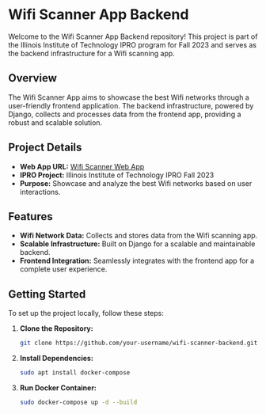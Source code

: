# Wifi Scanner App Backend

Welcome to the Wifi Scanner App Backend repository! This project is part of the Illinois Institute of Technology IPRO program for Fall 2023 and serves as the backend infrastructure for a Wifi scanning app.

## Overview

The Wifi Scanner App aims to showcase the best Wifi networks through a user-friendly frontend application. The backend infrastructure, powered by Django, collects and processes data from the frontend app, providing a robust and scalable solution.

## Project Details

- **Web App URL:** [Wifi Scanner Web App](http://ec2-3-140-116-49.us-east-2.compute.amazonaws.com:8000)
- **IPRO Project:** Illinois Institute of Technology IPRO Fall 2023
- **Purpose:** Showcase and analyze the best Wifi networks based on user interactions.

## Features

- **Wifi Network Data:** Collects and stores data from the Wifi scanning app.
- **Scalable Infrastructure:** Built on Django for a scalable and maintainable backend.
- **Frontend Integration:** Seamlessly integrates with the frontend app for a complete user experience.

## Getting Started

To set up the project locally, follow these steps:

1. **Clone the Repository:**
   ```bash
   git clone https://github.com/your-username/wifi-scanner-backend.git

2. **Install Dependencies:**
   ```bash
   sudo apt install docker-compose

3. **Run Docker Container:**
   ```bash
   sudo docker-compose up -d --build


